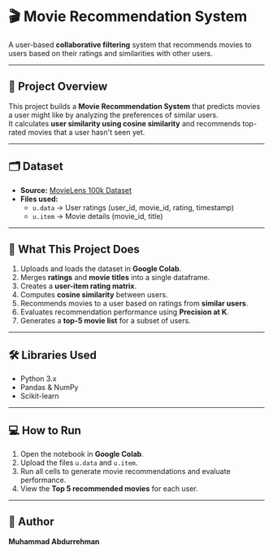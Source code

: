 # 🎬 Movie Recommendation System

A user-based **collaborative filtering** system that recommends movies to users based on their ratings and similarities with other users.  

---

## 🚀 Project Overview
This project builds a **Movie Recommendation System** that predicts movies a user might like by analyzing the preferences of similar users.  
It calculates **user similarity using cosine similarity** and recommends top-rated movies that a user hasn't seen yet.  

---

## 🗂 Dataset
- **Source:** [MovieLens 100k Dataset](https://www.kaggle.com/datasets/prajitdatta/movielens-100k-dataset)  
- **Files used:**
  - `u.data` → User ratings (user_id, movie_id, rating, timestamp)  
  - `u.item` → Movie details (movie_id, title)  

---

## 🔧 What This Project Does
1. Uploads and loads the dataset in **Google Colab**.  
2. Merges **ratings** and **movie titles** into a single dataframe.  
3. Creates a **user-item rating matrix**.  
4. Computes **cosine similarity** between users.  
5. Recommends movies to a user based on ratings from **similar users**.  
6. Evaluates recommendation performance using **Precision at K**.  
7. Generates a **top-5 movie list** for a subset of users.  

---

## 🛠 Libraries Used
- Python 3.x  
- Pandas & NumPy  
- Scikit-learn  

---

## 💻 How to Run
1. Open the notebook in **Google Colab**.  
2. Upload the files `u.data` and `u.item`.  
3. Run all cells to generate movie recommendations and evaluate performance.  
4. View the **Top 5 recommended movies** for each user.  

---

## 👤 Author
**Muhammad Abdurrehman**  
